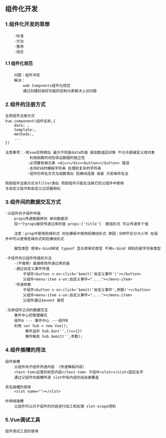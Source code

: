 ## 组件化开发

### 1.组件化开发的思想
        ·标准
        ·分治
        ·重用
        ·组合

#### 1.1 组件化规范
        问题：组件冲突
        解决：
            web Compnents组件化规范
            通过创建封装好功能的定制元素解决上述问题

### 2.组件的注册方式
    全局组件注册方式
    Vue.component(组件名称,{
        data: ,
        template:,
        methods:,
        ...
    })

    注意事项：·和vue实例相似 最大不同是data的值 是函数返回对象 不允许直接定义成对象
               利用函数的闭包保证数据的独立性
              ·必须要有根元素 <div></div><button></button> 错误
              ·支持ES6的模板字符串 处理较复杂的字符串
              ·组件的命名方式与函数类似 短横线连接 或者 大驼峰命名法

    局部组件注册方式与filter类似 局部组件只能在注册它的父组件中使用
    与自定义指令和自定义过滤器相似
 
### 3.组件间的数据交互方式
    ·父组件向子组件传值
        props传递数据原则 单向数据流
        加一个props接受传递过来的值 props:['title']  数组形式 可以传递多个值

        注意：prop中使用驼峰形式 则在模板中使用短横线形式 原因：DOM不区分大小写 在组件中可以使用驼峰形式和短横线形式

        属性类型 使用v-bind绑定 typeof 显示原来的类型 不用v-bind 得到的是字符串类型

    ·子组件向父组件传值的方法
        ·（不推荐）直接修改传递过来的值
        ·通过自定义事件传值
            子组件<button v-on:click='$emit('自定义事件')'></button>
            父组件<menu-item v-on:自定义事件="...."></menu-item>
        ·传递参数
            子组件<button v-on:click='$emit('自定义事件',参数)'></button>
            父组件<menu-item v-on:自定义事件="...."></menu-item>
            父组件通过$event 接受

    ·兄弟组件之间的数据交互
        事件中心的管理模式
        组件A --- 事件中心 ---组件B 
        利用 var hub = new Vue();
             事件监听 hub.$on('',()=>{})
             事件触发 hub.$emit('',参数);


### 4.组件插槽的用法
    组件插槽
        父组件向子组件传递内容 （传递模板内容）
        <text-tom>这里的标签内容</text-tom> 子组件<slot></slot>固定名字
        通过父组件向插槽传递 slot中有内容的话会被覆盖

    具名插槽的使用
        <slot name=""></slot>

    作用域插槽
        父组件可以对子组件的内容进行加工和处理 slot-scope得到


### 5.Vue调试工具
    组件调试工具的使用
